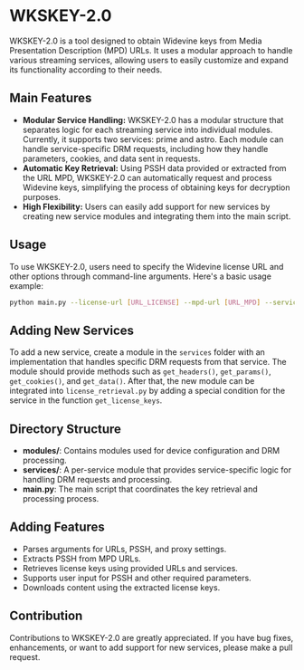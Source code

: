 WKSKEY-2.0
============

WKSKEY-2.0 is a tool designed to obtain Widevine keys from Media Presentation Description (MPD) URLs. It uses a modular approach to handle various streaming services, allowing users to easily customize and expand its functionality according to their needs.

Main Features
-------------

- **Modular Service Handling:** WKSKEY-2.0 has a modular structure that separates logic for each streaming service into individual modules. Currently, it supports two services: prime and astro. Each module can handle service-specific DRM requests, including how they handle parameters, cookies, and data sent in requests.
- **Automatic Key Retrieval:** Using PSSH data provided or extracted from the URL MPD, WKSKEY-2.0 can automatically request and process Widevine keys, simplifying the process of obtaining keys for decryption purposes.
- **High Flexibility:** Users can easily add support for new services by creating new service modules and integrating them into the main script.

Usage
-----

To use WKSKEY-2.0, users need to specify the Widevine license URL and other options through command-line arguments. Here's a basic usage example:

```bash
python main.py --license-url [URL_LICENSE] --mpd-url [URL_MPD] --service prime
```

## Adding New Services

To add a new service, create a module in the `services` folder with an implementation that handles specific DRM requests from that service. The module should provide methods such as `get_headers()`, `get_params()`, `get_cookies()`, and `get_data()`. After that, the new module can be integrated into `license_retrieval.py` by adding a special condition for the service in the function `get_license_keys`.

## Directory Structure

- **modules/**: Contains modules used for device configuration and DRM processing.
- **services/**: A per-service module that provides service-specific logic for handling DRM requests and processing.
- **main.py**: The main script that coordinates the key retrieval and processing process.

## Adding Features

- Parses arguments for URLs, PSSH, and proxy settings.
- Extracts PSSH from MPD URLs.
- Retrieves license keys using provided URLs and services.
- Supports user input for PSSH and other required parameters.
- Downloads content using the extracted license keys.

## Contribution

Contributions to WKSKEY-2.0 are greatly appreciated. If you have bug fixes, enhancements, or want to add support for new services, please make a pull request.
